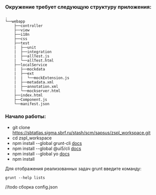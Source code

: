 ### Окружение требует следующую структуру приложения:
```
.
└──webapp
	├──controller
	├──view
	├──i18n
	├──css
	├──test
	|  ├──unit
	|  ├──integration
	|  ├──allTest.js
	|  └──allTest.html
	├──localService
	|  ├──mockdata
	|  ├──ext
	|  |  └──mockExtension.js
	|  ├──metadata.xml
	|  ├──annotation.xml
	|  └──mockserver.html
	├──index.html
	├──Component.js
	└──manifest.json
```

### Начало работы:
- git clone https://sbtatlas.sigma.sbrf.ru/stash/scm/sapsus/zspl_workspace.git
- cd zspl_workspace
- npm install --global grunt-cli [docs](https://gruntjs.com)
- npm install --global @ui5/cli [docs](https://sap.github.io/ui5-tooling/)
- npm install --global yo [docs](https://yeoman.io/)
- npm install

Для отображения реализованных задач grunt введите команду:
```
grunt --help lists
```

//todo сборка config.json